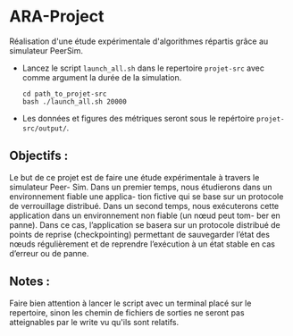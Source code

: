 # ARA-Project

Réalisation d'une étude expérimentale d'algorithmes répartis grâce au simulateur PeerSim.

- Lancez le script `launch_all.sh` dans le repertoire `projet-src` avec comme argument la durée de la simulation.
    ```shell
    cd path_to_projet-src
    bash ./launch_all.sh 20000
    ```
- Les données et figures des métriques seront sous le repértoire `projet-src/output/`.

## Objectifs : 

Le but de ce projet est de faire une étude expérimentale à travers le simulateur Peer-
Sim. Dans un premier temps, nous étudierons dans un environnement fiable une applica-
tion fictive qui se base sur un protocole de verrouillage distribué. Dans un second temps,
nous exécuterons cette application dans un environnement non fiable (un nœud peut tom-
ber en panne). Dans ce cas, l’application se basera sur un protocole distribué de points
de reprise (checkpointing) permettant de sauvegarder l’état des nœuds régulièrement et
de reprendre l’exécution à un état stable en cas d’erreur ou de panne.

## Notes :

Faire bien attention à lancer le script avec un terminal placé sur le repertoire, sinon 
les chemin de fichiers de sorties ne seront pas atteignables par le write vu qu'ils sont 
relatifs.
